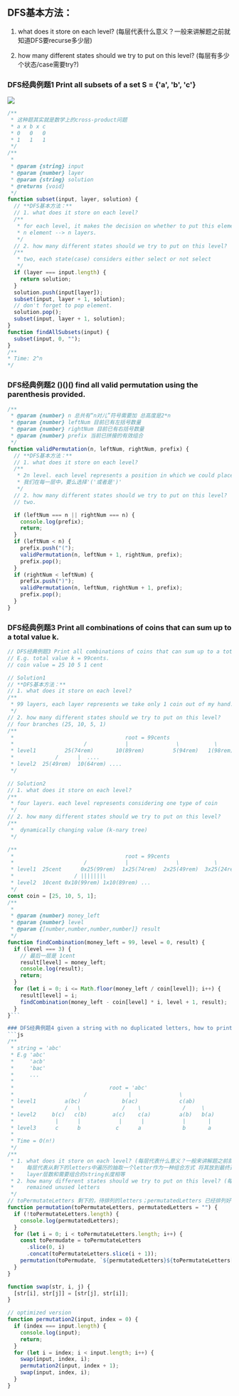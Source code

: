 ## DFS基本方法：

1. what does it store on each level? (每层代表什么意义？一般来讲解题之前就知道DFS要recurse多少层)

2. how many different states should we try to put on this level? (每层有多少个状态/case需要try?)

### DFS经典例题1 Print all subsets of a set S = {'a', 'b', 'c'}
![](../imgs/DFS-find-all-subsets.png)

```js
/**
 * 这种题其实就是数学上的cross-product问题
 * a x b x c
 * 0   0   0
 * 1   1   1
 */
/**
 *
 * @param {string} input
 * @param {number} layer
 * @param {string} solution
 * @returns {void}
 */
function subset(input, layer, solution) {
  // **DFS基本方法：**
  // 1. what does it store on each level?
  /**
   * for each level, it makes the decision on whether to put this element into the final set or not.
   * n element --> n layers.
   */
  // 2. how many different states should we try to put on this level?
  /**
   * two, each state(case) considers either select or not select
   */
  if (layer === input.length) {
    return solution;
  }
  solution.push(input[layer]);
  subset(input, layer + 1, solution);
  // don't forget to pop element.
  solution.pop();
  subset(input, layer + 1, solution);
}
function findAllSubsets(input) {
  subset(input, 0, "");
}
/**
* Time: 2^n
*/
```

### DFS经典例题2 ()()() find all valid permutation using the parenthesis provided.
```js
/**
 * @param {number} n 总共有“n对儿”符号需要加 总高度是2*n
 * @param {number} leftNum 目前已有左括号数量
 * @param {number} rightNum 目前已有右括号数量
 * @param {number} prefix 当前已拼接的有效组合
 */
function validPermutation(n, leftNum, rightNum, prefix) {
  // **DFS基本方法：**
  // 1. what does it store on each level?
  /**
   * 2n level. each level represents a position in which we could place a either '(' or ')'.
   * 我们在每一层中，要么选择'('或者是')'
   */
  // 2. how many different states should we try to put on this level?
  // two.

  if (leftNum === n || rightNum === n) {
    console.log(prefix);
    return;
  }
  if (leftNum < n) {
    prefix.push("(");
    validPermutation(n, leftNum + 1, rightNum, prefix);
    prefix.pop();
  }
  if (rightNum < leftNum) {
    prefix.push(")");
    validPermutation(n, leftNum, rightNum + 1, prefix);
    prefix.pop();
  }
}
```

### DFS经典例题3 Print all combinations of coins that can sum up to a total value k.
```js
// DFS经典例题3 Print all combinations of coins that can sum up to a total value k.
// E.g. total value k = 99cents.
// coin value = 25 10 5 1 cent

// Solution1
// **DFS基本方法：**
// 1. what does it store on each level?
/**
 * 99 layers, each layer represents we take only 1 coin out of my hand.
 */
// 2. how many different states should we try to put on this level?
// four branches (25, 10, 5, 1)
/**
 *                                   root = 99cents
 *                      /            |               \           \
 * level1         25(74rem)       10(89rem)         5(94rem)   1(98rem)
 *             /      |  ....
 * level2  25(49rem)  10(64rem) ....
 */

// Solution2
// 1. what does it store on each level?
/**
 * four layers. each level represents considering one type of coin
 */
// 2. how many different states should we try to put on this level?
/**
 *  dynamically changing value (k-nary tree)
 */

/**
 *                                   root = 99cents
 *                      /            |               \           \
 * level1  25cent      0x25(99rem)  1x25(74rem)  2x25(49rem)  3x25(24rem)
 *                   / |||||||\
 * level2  10cent 0x10(99rem) 1x10(89rem) ...
 */
const coin = [25, 10, 5, 1];
/**
 *
 * @param {number} money_left
 * @param {number} level
 * @param {[number,number,number,number]} result
 */
function findCombination(money_left = 99, level = 0, result) {
  if (level === 3) {
    // 最后一层是 1cent
    result[level] = money_left;
    console.log(result);
    return;
  }
  for (let i = 0; i <= Math.floor(money_left / coin[level]); i++) {
    result[level] = i;
    findCombination(money_left - coin[level] * i, level + 1, result);
  }
}```

### DFS经典例题4 given a string with no duplicated letters, how to print out all permutations of the string;
```js
/**
 * string = 'abc'
 * E.g 'abc'
 *     'acb'
 *     'bac'
 *     ...
 *
 *                              root = 'abc'
 *                      /             |               \
 * level1         a(bc)             b(ac)             c(ab)
 *                /   \             /    \             /     \
 * level2     b(c)   c(b)        a(c)    c(a)         a(b)   b(a)
 *             |      |            |      |            |       |
 * level3      c      b           c      a             b       a
 *
 * Time = O(n!)
 */
/**
 * 1. what does it store on each level? (每层代表什么意义？一般来讲解题之前就知道DFS要recurse多少层)
 *    每层代表从剩下的letters中遍历的抽取一个letter作为一种组合方式 将其放到最终返回的letters中
 *    layer层数和需要组合的string长度相等
 * 2. how many different states should we try to put on this level? (每层有多少个状态/case需要try?)
 *    remained unused letters
 */
// toPermutateLetters 剩下的，待排列的letters；permutatedLetters 已经排列好的letters
function permutation(toPermutateLetters, permutatedLetters = "") {
  if (!toPermutateLetters.length) {
    console.log(permutatedLetters);
  }
  for (let i = 0; i < toPermutateLetters.length; i++) {
    const toPermudate = toPermutateLetters
      .slice(0, i)
      .concat(toPermutateLetters.slice(i + 1));
    permutation(toPermudate, `${permutatedLetters}${toPermutateLetters[i]}`);
  }
}

function swap(str, i, j) {
  [str[i], str[j]] = [str[j], str[i]];
}

// optimized version
function permutation2(input, index = 0) {
  if (index === input.length) {
    console.log(input);
    return;
  }
  for (let i = index; i < input.length; i++) {
    swap(input, index, i);
    permutation2(input, index + 1);
    swap(input, index, i);
  }
}
```